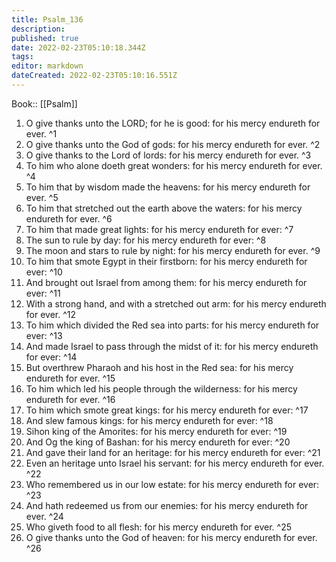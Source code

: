 ```yaml
---
title: Psalm_136
description: 
published: true
date: 2022-02-23T05:10:18.344Z
tags: 
editor: markdown
dateCreated: 2022-02-23T05:10:16.551Z
---
```


 Book:: [[Psalm]]
 1. O give thanks unto the LORD; for he is good: for his mercy endureth for ever. ^1
 2. O give thanks unto the God of gods: for his mercy endureth for ever. ^2
 3. O give thanks to the Lord of lords: for his mercy endureth for ever. ^3
 4. To him who alone doeth great wonders: for his mercy endureth for ever. ^4
 5. To him that by wisdom made the heavens: for his mercy endureth for ever. ^5
 6. To him that stretched out the earth above the waters: for his mercy endureth for ever. ^6
 7. To him that made great lights: for his mercy endureth for ever: ^7
 8. The sun to rule by day: for his mercy endureth for ever: ^8
 9. The moon and stars to rule by night: for his mercy endureth for ever. ^9
 10. To him that smote Egypt in their firstborn: for his mercy endureth for ever: ^10
 11. And brought out Israel from among them: for his mercy endureth for ever: ^11
 12. With a strong hand, and with a stretched out arm: for his mercy endureth for ever. ^12
 13. To him which divided the Red sea into parts: for his mercy endureth for ever: ^13
 14. And made Israel to pass through the midst of it: for his mercy endureth for ever: ^14
 15. But overthrew Pharaoh and his host in the Red sea: for his mercy endureth for ever. ^15
 16. To him which led his people through the wilderness: for his mercy endureth for ever. ^16
 17. To him which smote great kings: for his mercy endureth for ever: ^17
 18. And slew famous kings: for his mercy endureth for ever: ^18
 19. Sihon king of the Amorites: for his mercy endureth for ever: ^19
 20. And Og the king of Bashan: for his mercy endureth for ever: ^20
 21. And gave their land for an heritage: for his mercy endureth for ever: ^21
 22. Even an heritage unto Israel his servant: for his mercy endureth for ever. ^22
 23. Who remembered us in our low estate: for his mercy endureth for ever: ^23
 24. And hath redeemed us from our enemies: for his mercy endureth for ever. ^24
 25. Who giveth food to all flesh: for his mercy endureth for ever. ^25
 26. O give thanks unto the God of heaven: for his mercy endureth for ever. ^26
